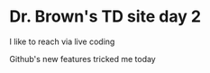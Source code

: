 # Dr. Brown's TD site day 2

I like to reach via live coding

Github's new features tricked me today
